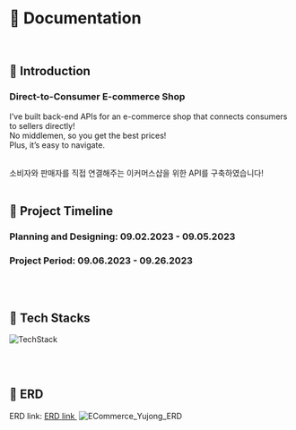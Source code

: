 # 📝 Documentation

<br>

## 📌 Introduction

### Direct-to-Consumer E-commerce Shop

I’ve built back-end APIs for an e-commerce shop that connects consumers to sellers directly! 
<br>
No middlemen, so you get the best prices! 
<br>
Plus, it’s easy to navigate.

<br>
소비자와 판매자를 직접 연결해주는 이커머스샵을 위한 API를 구축하였습니다!


</br>

<br>

## 📌 Project Timeline

### Planning and Designing: 09.02.2023 - 09.05.2023

### Project Period: 09.06.2023 - 09.26.2023

</br>

<br>

## 📌 Tech Stacks

![TechStack](https://github.com/cracker321/ECommerce_Yujong/assets/98802354/1e23942a-f15a-4b68-a452-c59543414842)

</br>

<br>

## 📌 ERD

ERD link: <a href =  "https://dbdiagram.io/d/65115beeffbf5169f06f100c" target="_blank">ERD link </a>
![ECommerce_Yujong_ERD](https://github.com/cracker321/ECommerce_Yujong/assets/98802354/90f81ff7-bfa1-4e54-bf84-1314b27c3f0d)

</br>
